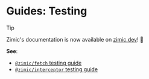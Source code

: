 # Guides: Testing

> [!TIP]
>
> Zimic's documentation is now available on [zimic.dev](https://zimic.dev)! :tada:

**See**:

- [`@zimic/fetch` testing guide](https://zimic.dev/docs/fetch/guides/testing)
- [`@zimic/interceptor` testing guide](https://zimic.dev/docs/interceptor/guides/http/testing)
